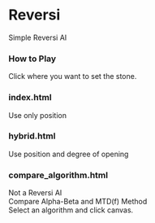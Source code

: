 # Reversi

Simple Reversi AI

### How to Play
Click where you want to set the stone.

### index.html
Use only position

### hybrid.html
Use position and degree of opening

### compare_algorithm.html
Not a Reversi AI\
Compare Alpha-Beta and MTD(f) Method\
Select an algorithm and click canvas.

